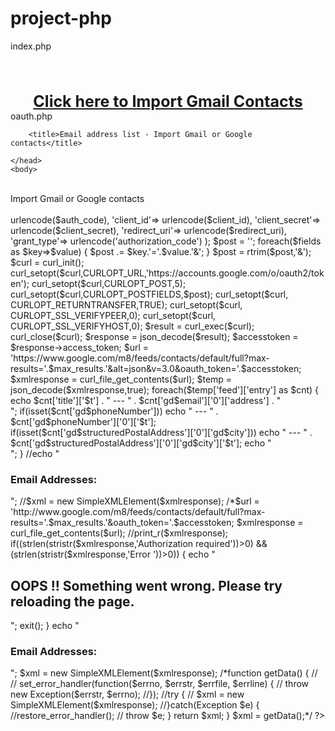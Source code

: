 project-php
===========
index.php
<html>
<head>
<meta name="robots" content="noindex" />
<title>Import Gmail contacts</title>
</head>
<body>
<a>
	<br/>
	<div><Import Gmail or Google contacts</a></div>
	<br/><br/>
	<div align="center" >
	<a  style="font-size:25px;font-weight:bold;" href="https://accounts.google.com/o/oauth2/auth?client_id=868474524853-0g3e0f18hr09hcqmj1re1lfv0uibt1rn.apps.googleusercontent.com&redirect_uri=http://localhost/oauth/oauth.php&scope=https://www.google.com/m8/feeds/&response_type=code">Click here to Import Gmail Contacts</a>
	</div>
</body>
</html>
oauth.php
 <html>
    <head>
        
        <title>Email address list - Import Gmail or Google contacts</title>
    
    </head>
    <body>
        
<br/>
        <div>Import Gmail or Google contacts</div>
            <br/>
        
<?php
$client_id = '868474524853-0g3e0f18hr09hcqmj1re1lfv0uibt1rn.apps.googleusercontent.com';
$client_secret = 'TrkshcHsx2gvDy-BwhOKrmF1';
$redirect_uri = 'http://localhost/oauth/oauth.php';
$max_results = 100000;

$auth_code = $_GET["code"];

function curl_file_get_contents($url)
{
 $curl = curl_init();
 $userAgent = 'Mozilla/4.0 (compatible; MSIE 6.0; Windows NT 5.1; .NET CLR 1.1.4322)';

 curl_setopt($curl,CURLOPT_URL,$url);   //The URL to fetch. This can also be set when initializing a session with curl_init().
 curl_setopt($curl,CURLOPT_RETURNTRANSFER,TRUE);    //TRUE to return the transfer as a string of the return value of curl_exec() instead of outputting it out directly.
 curl_setopt($curl,CURLOPT_CONNECTTIMEOUT,5);   //The number of seconds to wait while trying to connect.    

 curl_setopt($curl, CURLOPT_USERAGENT, $userAgent); //The contents of the "User-Agent: " header to be used in a HTTP request.
 curl_setopt($curl, CURLOPT_FOLLOWLOCATION, TRUE);  //To follow any "Location: " header that the server sends as part of the HTTP header.
 curl_setopt($curl, CURLOPT_AUTOREFERER, TRUE); //To automatically set the Referer: field in requests where it follows a Location: redirect.
 curl_setopt($curl, CURLOPT_TIMEOUT, 10);   //The maximum number of seconds to allow cURL functions to execute.
 curl_setopt($curl, CURLOPT_SSL_VERIFYPEER, 0); //To stop cURL from verifying the peer's certificate.
 curl_setopt($curl, CURLOPT_SSL_VERIFYHOST, 0);
 

 $contents = curl_exec($curl);
 curl_close($curl);
 return $contents;
}

$fields=array(
    'code'=>  urlencode($auth_code),
    'client_id'=>  urlencode($client_id),
    'client_secret'=>  urlencode($client_secret),
    'redirect_uri'=>  urlencode($redirect_uri),
    'grant_type'=>  urlencode('authorization_code')
);
$post = '';
foreach($fields as $key=>$value) { $post .= $key.'='.$value.'&'; }
$post = rtrim($post,'&');

$curl = curl_init();
curl_setopt($curl,CURLOPT_URL,'https://accounts.google.com/o/oauth2/token');
curl_setopt($curl,CURLOPT_POST,5);
curl_setopt($curl,CURLOPT_POSTFIELDS,$post);
curl_setopt($curl, CURLOPT_RETURNTRANSFER,TRUE);
curl_setopt($curl, CURLOPT_SSL_VERIFYPEER,0);
curl_setopt($curl, CURLOPT_SSL_VERIFYHOST,0);
$result = curl_exec($curl);
curl_close($curl);

$response =  json_decode($result);
$accesstoken = $response->access_token;

$url = 'https://www.google.com/m8/feeds/contacts/default/full?max-results='.$max_results.'&alt=json&v=3.0&oauth_token='.$accesstoken;
$xmlresponse =  curl_file_get_contents($url);
 
$temp = json_decode($xmlresponse,true);
 
foreach($temp['feed']['entry'] as $cnt) {
	echo $cnt['title']['$t'] . " --- " . $cnt['gd$email']['0']['address'] . "</br>";
	if(isset($cnt['gd$phoneNumber'])) echo " --- " . $cnt['gd$phoneNumber']['0']['$t'];
	if(isset($cnt['gd$structuredPostalAddress']['0']['gd$city'])) echo " --- " . $cnt['gd$structuredPostalAddress']['0']['gd$city']['$t'];
	echo "</br>";
}
//echo "<h3>Email Addresses:</h3>";
//$xml =  new SimpleXMLElement($xmlresponse);
/*$url = 'http://www.google.com/m8/feeds/contacts/default/full?max-results='.$max_results.'&oauth_token='.$accesstoken;
$xmlresponse =  curl_file_get_contents($url);
//print_r($xmlresponse);
if((strlen(stristr($xmlresponse,'Authorization required'))>0) && (strlen(stristr($xmlresponse,'Error '))>0))
{
    echo "<h2>OOPS !! Something went wrong. Please try reloading the page.</h2>";
    exit();
}
echo "<h3>Email Addresses:</h3>";
$xml =  new SimpleXMLElement($xmlresponse);
/*function getData() {
//
 //   set_error_handler(function($errno, $errstr, $errfile, $errline) {
   //     throw new Exception($errstr, $errno);
    //});

    //try {
      //  $xml = new SimpleXMLElement($xmlresponse);
    //}catch(Exception $e) {
        //restore_error_handler();
      //  throw $e;
    }

    return $xml;
}

$xml = getData();*/

?>
</body>
</html>
